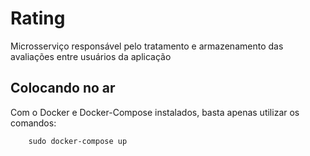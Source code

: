 # Rating
Microsserviço responsável pelo tratamento e armazenamento das avaliações entre usuários da aplicação

## Colocando no ar

Com o Docker e Docker-Compose instalados, basta apenas utilizar os comandos:

```shell
    sudo docker-compose up
```